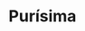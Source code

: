 ---
title: Purísima
name: purisima
type: game
description: Un juego móvil basado en las festividades nicaragüenses de la Purísima.
platforms: android
price: free
status: En desarrollo
image_path: https://raw.githubusercontent.com/mimg2805/purisima/master/android/assets/purisima.png
---